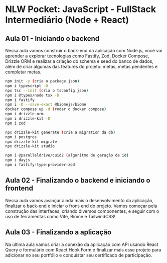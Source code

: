 # NLW Pocket: JavaScript - FullStack Intermediário (Node + React)

## Aula 01 - Iniciando o backend

Nessa aula vamos construir o back-end da aplicação com Node.js, você vai aprender a explorar tecnologias como Fastify, Zod, Docker Compose, Drizzle ORM e realizar a criação do schema e seed do banco de dados, além de criar algumas das features do projeto: metas, metas pendentes e completar metas.

```bash
npm init -y (cria o package.json)
npm i typescript -D
npx tsc --init (cria o tsconfig.json)
npm i @types/node tsx -D
npm i fastify
npm i -D --save-exact @biomejs/biome
docker compose up -d (rodar o docker compose)
npm i drizzle-orm
npm i drizzle-kit -D
npm i zod

npx drizzle-kit generate (cria a migration da db)
npm i postgres
npx drizzle-kit migrate
npx drizzle-kit studio

npm i @paralleldrive/cuid2 (algoritmo de geração de id)
npm i dayjs
npm i fastify-type-provider-zod
```

## Aula 02 - Finalizando o backend e iniciando o frontend

Nessa aula vamos avançar ainda mais o desenvolvimento da aplicação, finalizar o back-end e iniciar o front-end do projeto. Vamos começar pela construção das interfaces, criando diversos componentes, e seguir com o uso de ferramentas como Vite, Biome e TailwindCSS!


## Aula 03 - Finalizando a aplicação

Na última aula vamos criar a conexão da aplicação com API usando React Query e formulário com React Hook Form e finalizar mais esse projeto para adicionar no seu portfólio e conquistar seu certificado de participação.
